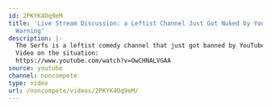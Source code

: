```yaml
---
id: 2PKYK4Oq9eM
title: 'Live Stream Discussion: a Leftist Channel Just Got Nuked by YouTube Without
  Warning'
description: |-
  The Serfs is a leftist comedy channel that just got banned by YouTube without warning.
  Video on the situation:
  https://www.youtube.com/watch?v=OwCHNALVGAA
source: youtube
channel: noncompete
type: video
url: /noncompete/videos/2PKYK4Oq9eM/
---
```

